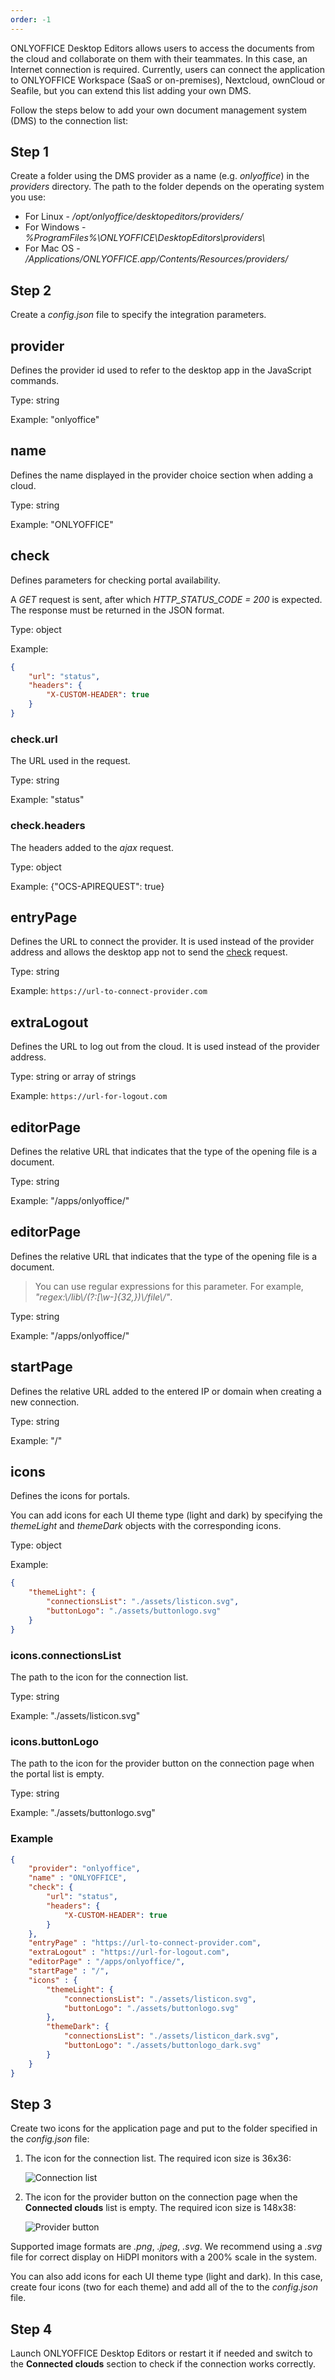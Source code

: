```yaml
---
order: -1
---
```


ONLYOFFICE Desktop Editors allows users to access the documents from the cloud and collaborate on them with their teammates. In this case, an Internet connection is required. Currently, users can connect the application to ONLYOFFICE Workspace (SaaS or on-premises), Nextcloud, ownCloud or Seafile, but you can extend this list adding your own DMS.

Follow the steps below to add your own document management system (DMS) to the connection list:

## Step 1

Create a folder using the DMS provider as a name (e.g. *onlyoffice*) in the *providers* directory. The path to the folder depends on the operating system you use:

* For Linux - */opt/onlyoffice/desktopeditors/providers/*
* For Windows - *%ProgramFiles%\ONLYOFFICE\DesktopEditors\providers\\*
* For Mac OS - */Applications/ONLYOFFICE.app/Contents/Resources/providers/*

## Step 2

Create a *config.json* file to specify the integration parameters.

## provider

Defines the provider id used to refer to the desktop app in the JavaScript commands.

Type: string

Example: "onlyoffice"


## name

Defines the name displayed in the provider choice section when adding a cloud.

Type: string

Example: "ONLYOFFICE"


## check

Defines parameters for checking portal availability.

A *GET* request is sent, after which *HTTP\_STATUS\_CODE = 200* is expected. The response must be returned in the JSON format.

Type: object

Example:

``` json
{
    "url": "status",
    "headers": {
        "X-CUSTOM-HEADER": true
    }
}
```


### check.url

The URL used in the request.

Type: string

Example: "status"


### check.headers

The headers added to the *ajax* request.

Type: object

Example: {"OCS-APIREQUEST": true}


## entryPage

Defines the URL to connect the provider. It is used instead of the provider address and allows the desktop app not to send the [check](#check) request.

Type: string

Example: `https://url-to-connect-provider.com`


## extraLogout

Defines the URL to log out from the cloud. It is used instead of the provider address.

Type: string or array of strings

Example: `https://url-for-logout.com`


## editorPage

Defines the relative URL that indicates that the type of the opening file is a document.

Type: string

Example: "/apps/onlyoffice/"


## editorPage

Defines the relative URL that indicates that the type of the opening file is a document.

> You can use regular expressions for this parameter. For example, *"regex:\\/lib\\/(?:\[\w-]{32,})\\/file\\/"*.

Type: string

Example: "/apps/onlyoffice/"


## startPage

Defines the relative URL added to the entered IP or domain when creating a new connection.

Type: string

Example: "/"


## icons

Defines the icons for portals.

You can add icons for each UI theme type (light and dark) by specifying the *themeLight* and *themeDark* objects with the corresponding icons.

Type: object

Example:

``` json
{
    "themeLight": {
        "connectionsList": "./assets/listicon.svg",
        "buttonLogo": "./assets/buttonlogo.svg"
    }
}
```


### icons.connectionsList

The path to the icon for the connection list.

Type: string

Example: "./assets/listicon.svg"


### icons.buttonLogo

The path to the icon for the provider button on the connection page when the portal list is empty.

Type: string

Example: "./assets/buttonlogo.svg"


### Example

``` json
{
    "provider": "onlyoffice",
    "name" : "ONLYOFFICE",
    "check": {
        "url": "status",
        "headers": {
            "X-CUSTOM-HEADER": true
        }
    },
    "entryPage" : "https://url-to-connect-provider.com",
    "extraLogout" : "https://url-for-logout.com",
    "editorPage" : "/apps/onlyoffice/",
    "startPage" : "/",
    "icons" : {
        "themeLight": {
            "connectionsList": "./assets/listicon.svg",
            "buttonLogo": "./assets/buttonlogo.svg"
        },
        "themeDark": {
            "connectionsList": "./assets/listicon_dark.svg",
            "buttonLogo": "./assets/buttonlogo_dark.svg"
        }
    }
}
```

## Step 3

Create two icons for the application page and put to the folder specified in the *config.json* file:

1. The icon for the connection list. The required icon size is 36x36:

   ![Connection list](/assets/images/desktop/connection_list.png)

2. The icon for the provider button on the connection page when the **Connected clouds** list is empty. The required icon size is 148x38:

   ![Provider button](/assets/images/desktop/provider_button.png)

Supported image formats are *.png*, *.jpeg*, *.svg*. We recommend using a *.svg* file for correct display on HiDPI monitors with a 200% scale in the system.

You can also add icons for each UI theme type (light and dark). In this case, create four icons (two for each theme) and add all of the to the *config.json* file.

## Step 4

Launch ONLYOFFICE Desktop Editors or restart it if needed and switch to the **Connected clouds** section to check if the connection works correctly.
